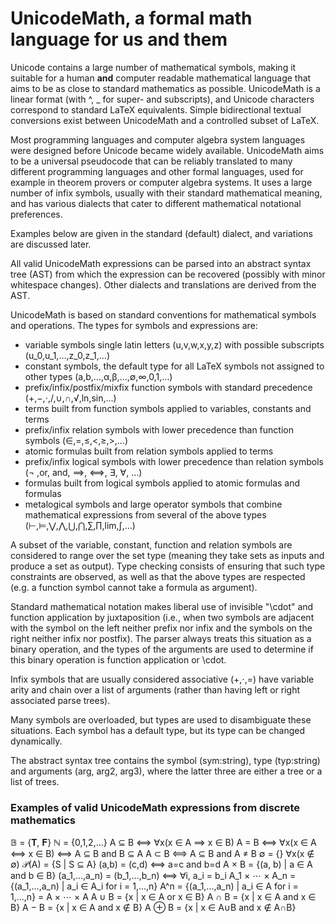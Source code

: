# UnicodeMath, a formal math language for us and them

Unicode contains a large number of mathematical symbols, making it suitable for a human **and** computer readable mathematical language that aims to be as close to standard mathematics as possible. UnicodeMath is a linear format (with ^, _ for super- and subscripts), and Unicode characters correspond to standard LaTeX equivalents. Simple bidirectional textual conversions exist between UnicodeMath and a controlled subset of LaTeX.

Most programming languages and computer algebra system languages were designed before Unicode became widely available. UnicodeMath aims to be a universal pseudocode that can be reliably translated to many different programming languages and other formal languages, used for example in theorem provers or computer algebra systems. It uses a large number of infix symbols, usually with their standard mathematical meaning, and has various dialects that cater to different mathematical notational preferences.

Examples below are given in the standard (default) dialect, and variations are discussed later.

All valid UnicodeMath expressions can be parsed into an abstract syntax tree (AST) from which the expression can be recovered (possibly with minor whitespace changes). Other dialects and translations are derived from the AST.

UnicodeMath is based on standard conventions for mathematical symbols and operations. The types for symbols and expressions are:

* variable symbols single latin letters (u,v,w,x,y,z) with possible subscripts (u_0,u_1,…,z_0,z_1,…)
* constant symbols, the default type for all LaTeX symbols not assigned to other types (a,b,…,α,β,…,∅,∞,0,1,…)
* prefix/infix/postfix/mixfix function symbols with standard precedence (+,−,⋅,/,∪,∩,√,ln,sin,…)
* terms built from function symbols applied to variables, constants and terms
* prefix/infix relation symbols with lower precedence than function symbols (∈,=,≤,<,≥,>,…)
* atomic formulas built from relation symbols applied to terms
* prefix/infix logical symbols with lower precedence than relation symbols (¬ ,or, and, ⟹, ⟺, ∃, ∀, …)
* formulas built from logical symbols applied to atomic formulas and formulas
* metalogical symbols and large operator symbols that combine mathematical expressions from several of the above types (⊢,⊨,⋁,⋀,⋃,⋂,∑,∏,lim,∫,…)

A subset of the variable, constant, function and relation symbols are considered to range over the set type (meaning they take sets as inputs and produce a set as output). Type checking consists of ensuring that such type constraints are observed, as well as that the above types are respected (e.g. a function symbol cannot take a formula as argument).

Standard mathematical notation makes liberal use of invisible "\cdot" and function application by juxtaposition (i.e., when two symbols are adjacent with the symbol on the left neither prefix nor infix and the symbols on the right neither infix nor postfix). The parser always treats this situation as a binary operation, and the types of the arguments are used to determine if this binary operation is function application or \cdot.
 
Infix symbols that are usually considered associative (+,⋅,=) have variable arity and chain over a list of arguments (rather than having left or right associated parse trees).

Many symbols are overloaded, but types are used to disambiguate these situations. Each symbol has a default type, but its type can be changed dynamically.

The abstract syntax tree contains the symbol (sym:string), type (typ:string) and arguments (arg, arg2, arg3), where the latter three are either a tree or a list of trees.

### Examples of valid UnicodeMath expressions from discrete mathematics

𝔹 = {𝐓, 𝐅}
ℕ = {0,1,2,…}
A ⊆ B ⟺ ∀x(x ∈ A ⟹ x ∈ B)
A = B ⟺ ∀x(x ∈ A ⟺ x ∈ B) ⟺ A ⊆ B and B ⊆ A
A ⊂ B ⟺ A ⊆ B and A ≠ B
∅ = {}
∀x(x ∉ ∅)
𝒫(A) = {S | S ⊆ A}
(a,b) = (c,d) ⟺ a=c and b=d
A × B = {(a, b) | a ∈ A and b ∈ B}
(a_1,…,a_n) = (b_1,…,b_n) ⟺ ∀i, a_i = b_i
A_1 × ⋯ × A_n = {(a_1,…,a_n) | a_i ∈ A_i for i = 1,…,n}
A^n = {(a_1,…,a_n) | a_i ∈ A for i = 1,…,n} = A × ⋯ × A
A ∪ B = {x | x ∈ A or x ∈ B}
A ∩ B = {x | x ∈ A and x ∈ B}
A − B = {x | x ∈ A and x ∉ B}
A ⊕ B = {x | x ∈ A∪B and x ∉ A∩B}